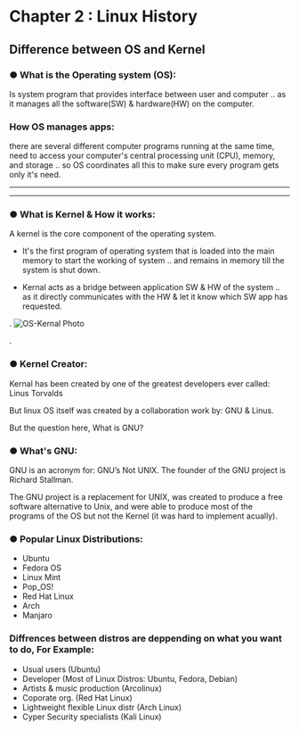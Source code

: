 # Chapter 2 : Linux History

## Difference between OS and Kernel

### ●  What is the Operating system (OS):
Is system program that provides interface between user and computer .. as it manages all the software(SW) & hardware(HW) on the computer.

### How OS manages apps:
there are several different computer programs running at the same time, need to access your computer's central processing unit (CPU), memory, and storage .. so OS coordinates all this to make sure every program gets only it's need. 

--- 

---

### ● What is Kernel & How it works:

A kernel is the core component of the operating system.

- It's the first program of operating system that is loaded into the main memory to start the working of system .. and remains in memory till the system is shut down.

- Kernal acts as a bridge between application SW & HW of the system .. as it directly communicates with the HW & let it know which SW app has requested.

.
![OS-Kernal Photo](https://raw.githubusercontent.com/SalmaAlassal/BeRoot/main/Introduction%20to%20Linux/imgs/OS-Kernel.png) 

.
### ● Kernel Creator:

Kernal has been created by one of the greatest developers ever called: Linus Torvalds 

But linux OS itself was created by a collaboration work by: GNU & Linus.

But the question here, What is GNU?

### ● What's GNU:

GNU is an acronym for: GNU’s Not UNIX. The founder of the GNU project is Richard Stallman.

The GNU project is a replacement for UNIX, was created to produce a free software alternative to Unix, and were able to produce most of the programs of the OS but not the Kernel (it was hard to implement acually).

### ●  Popular Linux Distributions:

- Ubuntu
- Fedora OS
- Linux Mint
- Pop_OS!
- Red Hat Linux
- Arch
- Manjaro

### Diffrences between distros are deppending on what you want to do, For Example: 
 - Usual users (Ubuntu)
 - Developer (Most of Linux Distros: Ubuntu, Fedora, Debian)
 - Artists & music production (Arcolinux)
 - Coporate org. (Red Hat Linux)
 - Lightweight flexible Linux distr (Arch Linux)
 - Cyper Security specialists (Kali Linux)
 

